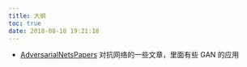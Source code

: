 ```yaml
---
title: 大纲
toc: true
date: 2018-08-18 19:21:18
---
```






- [AdversarialNetsPapers](https://github.com/zhangqianhui/AdversarialNetsPapers) 对抗网络的一些文章，里面有些 GAN 的应用
